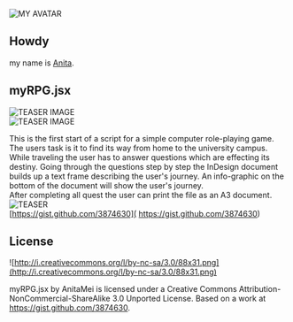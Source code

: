 ![MY AVATAR](https://raw.github.com/fabiantheblind/auto-typo-adbe-id/gh-pages/assets/images/avatar/anitamei.png)

Howdy
---
my name is [Anita](https://gist.github.com/AnitaMei).

myRPG.jsx  
---
![TEASER IMAGE](https://raw.github.com/fabiantheblind/auto-typo-adbe-id/gh-pages/assets/images/teaser/am_teaser_1_anita.png)  
![TEASER IMAGE](https://raw.github.com/fabiantheblind/auto-typo-adbe-id/gh-pages/assets/images/teaser/am_teaser_2_anita.png)  

This is the first start of a script for a simple computer role-playing game.
The users task is it to find its way from home to the university campus.
While traveling the user has to answer questions which are effecting its destiny.
Going through the questions step by step the InDesign document builds up a text frame describing the user's journey.  An info-graphic on the bottom of the document will show the user's journey.  
After completing all quest the user can print the file as an A3 document.  
![TEASER](https://raw.github.com/fabiantheblind/auto-typo-adbe-id/gh-pages/assets/images/teaser/rollenspielablauf_anita.png)  
[https://gist.github.com/3874630]( https://gist.github.com/3874630)  
  

License  
---
![http://i.creativecommons.org/l/by-nc-sa/3.0/88x31.png](http://i.creativecommons.org/l/by-nc-sa/3.0/88x31.png)

myRPG.jsx by AnitaMei is licensed under a Creative Commons Attribution-NonCommercial-ShareAlike 3.0 Unported License.
Based on a work at https://gist.github.com/3874630.